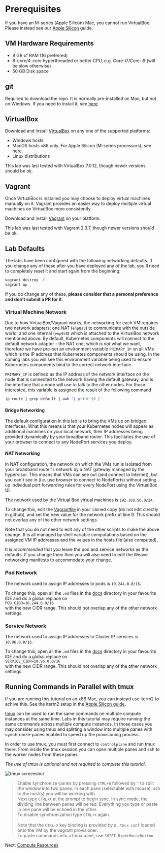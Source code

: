 # Prerequisites

If you have an M-series (Apple Silicon) Mac, you cannot run VirtualBox. Please instead see our [Apple Silicon](../../apple-silicon/) guide.

## VM Hardware Requirements

* 8 GB of RAM (16 preferred)
* 8-core/4-core hyperthreaded or better CPU, e.g. Core-i7/Core-i9 (will be slow otherwise)
* 50 GB Disk space

## git

Required to download the repo. It is normally pre-installed on Mac, but not on Windows. If you need to install it, see [here](https://git-scm.com/download).

## VirtualBox

Download and Install [VirtualBox](https://www.virtualbox.org/wiki/Downloads) on any one of the supported platforms:

 - Windows hosts
 - MacOS hosts x86 only. For Apple Silicon (M-series processors), see [here](../../apple-silicon/).
 - Linux distributions

This lab was last tested with VirtualBox 7.0.12, though newer versions should be ok.

## Vagrant

Once VirtualBox is installed you may choose to deploy virtual machines manually on it.
Vagrant provides an easier way to deploy multiple virtual machines on VirtualBox more consistently.

Download and Install [Vagrant](https://www.vagrantup.com/) on your platform.

This lab was last tested with Vagrant 2.3.7, though newer versions should be ok.

## Lab Defaults

The labs have been configured with the following networking defaults. If you change any of these after you have deployed any of the lab, you'll need to completely reset it and start again from the beginning:

```bash
vagrant destroy -f
vagrant up
```

If you do change any of these, **please consider that a personal preference and don't submit a PR for it**.

### Virtual Machine Network

Due to how VirtualBox/Vagrant works, the networking for each VM requires two network adapters; one NAT (`enp0s3`) to communicate with the outside world, and one internal (`enp0s8`) which is attached to the VirtualBox network mentioned above. By default, Kubernetes components will connect to the default network adapter - the NAT one, which is *not* what we want, therefore we have pre-set an environment variable `PRIMARY_IP` on all VMs which is the IP address that Kubernetes components should be using. In the coming labs you will see this environment variable being used to ensure Kubernetes components bind to the correct network interface.

`PRIMARY_IP` is defined as the IP address of the network interface on the node that is connected to the network having the default gateway, and is the interface that a node will use to talk to the other nodes. For those interested, this variable is assigned the result of the following command

```bash
ip route | grep default | awk '{ print $9 }'
```

#### Bridge Networking

The default configuration in this lab is to bring the VMs up on bridged interfaces. What this means is that your Kubernetes nodes will appear as additional machines on your local network, their IP addresses being provided dynamically by your broadband router. This facilitates the use of your browser to connect to any NodePort services you deploy.


#### NAT Networking

In NAT configuration, the network on which the VMs run is isolated from your broadband router's network by a NAT gateway managed by the hypervisor. This means that VMs can see out (and connect to Internet), but you can't see in (i.e. use browser to connect to NodePorts) without setting up individual port forwarding rules for every NodePort using the VirtualBox UI.

The network used by the Virtual Box virtual machines is `192.168.56.0/24`.

To change this, edit the [Vagrantfile](../Vagrantfile) in your cloned copy (do not edit directly in github), and set the new value for the network prefix at line 9. This should not overlap any of the other network settings.

Note that you do not need to edit any of the other scripts to make the above change. It is all managed by shell variable computations based on the assigned VM  IP  addresses and the values in the hosts file (also computed).

It is *recommended* that you leave the pod and service networks as the defaults. If you change them then you will also need to edit the Weave networking manifests to accommodate your change.



### Pod Network

The network used to assign IP addresses to pods is `10.244.0.0/16`.

To change this, open all the `.md` files in the [docs](../docs/) directory in your favourite IDE and do a global replace on<br>
`POD_CIDR=10.244.0.0/16`<br>
with the new CIDR range.  This should not overlap any of the other network settings.

### Service Network

The network used to assign IP addresses to Cluster IP services is `10.96.0.0/16`.

To change this, open all the `.md` files in the [docs](../docs/) directory in your favourite IDE and do a global replace on<br>
`SERVICE_CIDR=10.96.0.0/16`<br>
with the new CIDR range.  This should not overlap any of the other network settings.

## Running Commands in Parallel with tmux

If you are running this tutorial on an x86 Mac, you can instead use iterm2 to achive this. See the iterm2 setup in the [Apple Silicon guide](../../apple-silicon/docs/01-prerequisites.md#running-commands-in-parallel-with-iterm2).

[tmux](https://github.com/tmux/tmux/wiki) can be used to run the same commands on multiple compute instances at the same time. Labs in this tutorial may require running the same commands across multiple compute instances. In those cases you may consider using tmux and splitting a window into multiple panes with synchronize-panes enabled to speed up the provisioning process.

In order to use tmux, you must first connect to `controlplane` and run tmux there. From inside the tmux session you can open multiple panes and ssh to the worker nodes from these panes.

*The use of tmux is optional and not required to complete this tutorial*.

![tmux screenshot](../../../images/tmux-screenshot.png)

> Enable synchronize-panes by pressing `CTRL+B` followed by `"` to split the window into two panes. In each pane (selectable with mouse), ssh to the host(s) you will be working with.</br>Next type `CTRL+X` at the prompt to begin sync. In sync mode, the dividing line between panes will be red. Everything you type or paste in one pane will be echoed in the other.<br>To disable synchronization type `CTRL+X` again.</br></br>Note that the `CTRL-X` key binding is provided by a `.tmux.conf` loaded onto the VM by the vagrant provisioner.<br/>To paste commands into a tmux pane, use `SHIFT-RightMouseButton`.

Next: [Compute Resources](02-compute-resources.md)
